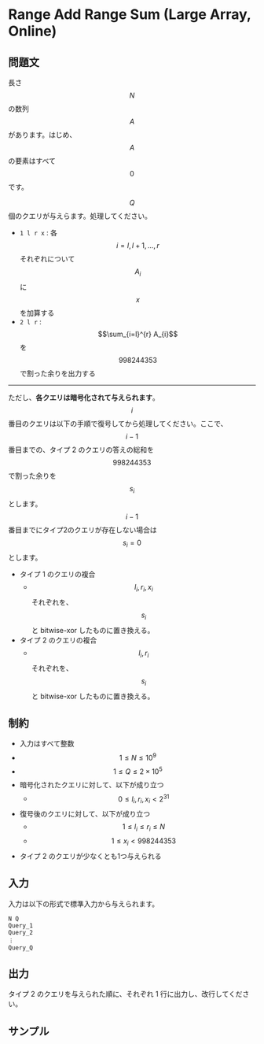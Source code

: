 # Range Add Range Sum (Large Array, Online)

## 問題文

長さ $$N$$ の数列 $$A$$ があります。はじめ、 $$A$$ の要素はすべて $$0$$ です。

$$Q$$ 個のクエリが与えらます。処理してください。

- `1 l r x` : 各 $$i = l, l+1, ..., r$$ それぞれについて $$A_i$$ に $$x$$ を加算する
- `2 l r` : $$\sum_{i=l}^{r} A_{i}$$ を $$998244353$$ で割った余りを出力する

___

ただし、**各クエリは暗号化されて与えられます**。 
$$i$$ 番目のクエリは以下の手順で復号してから処理してください。ここで、 $$i-1$$ 番目までの、タイプ 2 のクエリの答えの総和を $$998244353$$ で割った余りを $$s_i$$ とします。$$i-1$$ 番目までにタイプ2のクエリが存在しない場合は $$s_{i} = 0$$ とします。
- タイプ 1 のクエリの複合
  - $$l_i, r_i, x_i$$ それぞれを、 $$s_i$$ と bitwise-xor したものに置き換える。
- タイプ 2 のクエリの複合
  - $$l_i, r_i$$ それぞれを、 $$s_i$$ と bitwise-xor したものに置き換える。

## 制約
- 入力はすべて整数
- $$1 \leq N \leq 10^9$$
- $$1 \leq Q \leq 2 \times 10^5$$
- 暗号化されたクエリに対して、以下が成り立つ
  - $$0 \leq l_i, r_i, x_i < 2^{31}$$
- 復号後のクエリに対して、以下が成り立つ
  - $$1 \leq l_i \leq r_i \leq N$$
  - $$1 \leq x_i < 998244353$$
- タイプ 2 のクエリが少なくとも1つ与えられる

## 入力
入力は以下の形式で標準入力から与えられます。

```
N Q
Query_1
Query_2
︙
Query_Q
```

## 出力
タイプ 2 のクエリを与えられた順に、それぞれ 1 行に出力し、改行してください。

## サンプル
